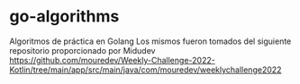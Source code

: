 # go-algorithms
Algoritmos de práctica en Golang
Los mismos fueron tomados del siguiente repositorio proporcionado por Midudev
https://github.com/mouredev/Weekly-Challenge-2022-Kotlin/tree/main/app/src/main/java/com/mouredev/weeklychallenge2022